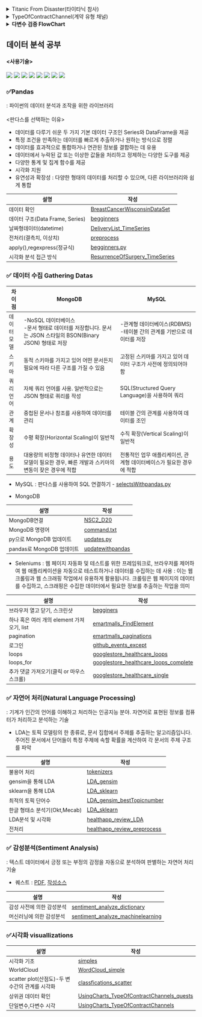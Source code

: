 <details>
<summary>Titanic From Disaster(타이타닉 참사)</summary>

  #### DDA (기술통계분석)
| Variable | Definition | 분석가 의견 |
| --- | --- | --- |
| PassengerId | 승객 고유 식별 번호| 수치형-이산형, 레코드 개수와 동일하기 때문에 분석에는 적당하지 않음 |
| survived | 생존여부( 0 = No, 1 = Yes ) | 범주형-명목형, 죽거나 살거나 두가지로 분류됨 |
| Pclass | 선실 등급 ( 1 = 1st, 2 = 2nd, 3 = 3rd) | 범주형-순서형, 티켓이 3개의 등급으로 분류됨 |
| Name | 승객 이름 | 범주형-명목형, 확인 결과 승객이 고유한 이름을 가지고 있음 |
| Sex | 승객 성별 | 범주형-명목형, 확인 결과 male/female 두가지로 분류됨 |
| Age | 승객 나이 | 수치형-이산형 |
| Sibsp | 함께 탑승한 형제, 자매, 배우자의 수 | 수치형-이산형, 타이타닉에 동승한 형제/자매/배우자를 합친수로 각각 다른 값이 존재 |
| Parch | 함께 탑승한 부모, 자녀의 수 | 수치형-이산형, 타이타닉에 동승한 부모님과 자녀를 합친수로 각각 다른 값이 존재 |
| Ticket | 티켓 번호 | 범주형-명목형, 탑승객마다 다른 티켓 번호를 가지고 있음 |
| Fare | 지불한 운임 비용 | 수치형-이산형 |
| Cabin | 선실 번호 | 범주형-명목형 |
| Embarked | 탑승한 항구(C = Cherbourg, Q = Queenstown, S = Southampton) | 범주형-명목형 |

</details>

<details>
<summary>TypeOfContractChannel(계약 유형 채널)</summary>

#### DDA (기술통계분석)
| Variable | Definition | Key | 분석가 의견 |
| --- | --- | --- | --- |
| id | 아이디 | | 수치형-이산형, 레코드 개수와 동일하기 때문에 분석에는 적당하지 않음 |
| type_of_contract | 계약방식 | 렌탈, 멤버십 | 범주형-명목형, 2개의 카테고리로 분류되어 순서나 계량적 의마가 없음 |
| type_of_contract2 | 계약종류 | Promotion, Normal, TAS, ... | 범주형-명목형, 데이터 간 순서나 계량적 의미 없음 |
| channel | 채널 | 서비스 방문, 홈쇼핑/방송, 렌탈 재계약... | 범주형-명목형, 20개의 카테고리로 나누어지고 순서나 계량적 의미가 없음 |
| datetime | 계약 날짜 | | 범주형-순서형, 계약 날짜는 날짜 간에 순서는 있지만 날짜 간의 간격이 일정하지 않고 동일하지 않음 |
| Term | 계약 기간 | 60, 36, 12, 39 | 범주형-명목형, 4개의 카테고리로 분류됨 |
| payment_type | 결제방식 | CMS, 카드이체, 무통장, ... | 범주형-명목형, 5개의 카테고리로 순서 상관없이 나누어짐 |
| product | 제품 | K1, K2, K3, K4, ... | 범주형-명목형, 순서 상관없는 6개의 제품 카테고리로 분류됨 |
| amount | 제품 가격 | | 수치형-이산형, 정수 값을 가지고 있으며 제품마다 각기 다른 가격을 가지고 있음 |
| state | 상태 | 계약확정, 해약확정, 기간만료, ... | 범주형-명목형, 4개의 카테고리로 분류됨 |
| overdue_count | 연체횟수 | | 수치형-이산형, 연속적인 값 중 하나의 정수값으로 표현됨 |
| overdue | 연체 | 있음, 없음 | 범주형-명목형, 2개의 카테고리로 분류. 대부분 없음에 해당되어 분석에는 적당하지 않음 |
| credit rating | 신용등급 | 1, 2, 5, 8, ... | 범주형-순서형, 신용등급은 일정 범위 내에서 순서대로 구분됨 |
| bank | 은행 | 새마을금고, 현대카드, 우리은행, ... | 범주형-명목형 |
| cancellation | 취소 | 정상, 해약 | 범주형-명목형, 정상 혹은 해약 2개의 범주로 분류됨 |
| age | 나이 | | 수치형-연속형, 나이는 연속적인 숫자로 표현되며 정수 또는 소수점 형태로도 표현이 가능함 |
| Mileage | 마일리지 | | 수치형-이산형, amount에 따라 마일리지가 달라짐 |

</details>
<details>
<summary><strong>다변수 검증 FlowChart</strong></summary>

![image](./images/HyeIn.drawio.png)
</details>

## 데이터 분석 공부
#### <사용기술>
<img src="https://img.shields.io/badge/ANACONDA-44A833?style=for-the-badge&logo=ANACONDA&logoColor=white"> <img src="https://img.shields.io/badge/GITHUB-181717?style=for-the-badge&logo=GITHUB&logoColor=white"> <img src="https://img.shields.io/badge/SELENIUM-43B02A?style=for-the-badge&logo=SELENIUM&logoColor=white"> <img src="https://img.shields.io/badge/PYTHON-3776AB?style=for-the-badge&logo=PYTHON&logoColor=white"> <img src="https://img.shields.io/badge/MONGODB-47A248?style=for-the-badge&logo=MONGODB&logoColor=white"> <img src="https://img.shields.io/badge/MYSQL-4479A1?style=for-the-badge&logo=MYSQL&logoColor=white"> <img src="https://img.shields.io/badge/VISUAL STUDIO CODE-007ACC?style=for-the-badge&logo=VISUAL STUDIO CODE&logoColor=white"> <img src="https://img.shields.io/badge/JUPYTER-F37626?style=for-the-badge&logo=JUPYTER&logoColor=white">
### ✅Pandas
: 파이썬의 데이터 분석과 조작을 위한 라이브러리<br><br>
<판다스를 선택하는 이유>
- 데이터를 다루기 쉬운 두 가지 기본 데이터 구조인 Series와 DataFrame을 제공
- 특정 조건을 만족하는 데이터를 빠르게 추출하거나 원하는 방식으로 정렬
- 데이터를 효과적으로 통합하거나 연관된 정보를 결합하는 데 유용
- 데이터에서 누락된 값 또는 이상한 값들을 처리하고 정제하는 다양한 도구를 제공
- 다양한 통계 및 집계 함수를 제공
- 시각화 지원
- 유연성과 확장성 : 다양한 형태의 데이터를 처리할 수 있으며, 다른 라이브러리와 쉽게 통합

|설명|작성|
|---|---|
|데이터 확인|[BreastCancerWisconsinDataSet](https://github.com/aabchyein/study_data_analystics/blob/main/codes/pandass/BreastCancerWisconsinDataSet.ipynb)|
|데이터 구조(Data Frame, Series)|[begginners](https://github.com/aabchyein/study_data_analystics/blob/main/codes/pandass/begginners.ipynb)|
|날짜형데이터(datetime)|[DeliveryList_TimeSeries](https://github.com/aabchyein/study_data_analystics/blob/main/codes/pandass/DeliveryList_TimeSeries.ipynb)|
|전처리(결측치, 이상치)|[preprocess](https://github.com/aabchyein/study_data_analystics/blob/main/codes/pandass/preprocess.ipynb)|
|apply(),regexpress(정규식)|[begginners.py](https://github.com/aabchyein/study_data_analystics/blob/main/codes/pandass/begginners.py)|
|시각화 분석 접근 방식|[ResurrenceOfSurgery_TimeSeries](https://github.com/aabchyein/study_data_analystics/blob/main/codes/pandass/ResurrenceOfSurgery_TimeSeries.ipynb)|

### ✅ 데이터 수집 Gathering Datas
|차이점|MongoDB|MySQL|
|---|---|---|
|데이터<br>모델|-NoSQL 데이터베이스<br>-문서 형태로 데이터를 저장합니다. 문서는 JSON 스타일의 BSON(Binary JSON) 형태로 저장|-관계형 데이터베이스(RDBMS)<br>-테이블 간의 관계를 기반으로 데이터를 저장|
|스키마|동적 스키마를 가지고 있어 어떤 문서든지 필요에 따라 다른 구조를 가질 수 있음|고정된 스키마를 가지고 있어 데이터 구조가 사전에 정의되어야 함|
|쿼리 언어|자체 쿼리 언어를 사용. 일반적으로는 JSON 형태로 쿼리를 작성|SQL(Structured Query Language)을 사용하여 쿼리|
|관계|중첩된 문서나 참조를 사용하여 데이터를 관리|테이블 간의 관계를 사용하여 데이터를 조인|
|확장성|수평 확장(Horizontal Scaling)이 일반적|수직 확장(Vertical Scaling)이 일반적|
|용도|대용량의 비정형 데이터나 유연한 데이터 모델이 필요한 경우, 빠른 개발과 스키마의 변동이 잦은 경우에 적합|전통적인 업무 애플리케이션, 관계형 데이터베이스가 필요한 경우에 적합|

- MySQL
: 판다스를 사용하여 SQL 연결하기 - [selectsWithpandas.py](https://github.com/aabchyein/study_data_analystics/blob/main/codes/gatheringdatas/mysql/selectsWithpandas.py)

- MongoDB

|설명|작성|
|---|---|
|MongoDB연결|[NSC2_D20](https://github.com/aabchyein/study_data_analystics/blob/main/codes/gatheringdatas/mongodb/NSC2_D20.ipynb)|
|MongoDB 명령어|[command.txt](https://github.com/aabchyein/study_data_analystics/blob/main/codes/gatheringdatas/mongodb/command.txt)|
|py으로 MongoDB 업데이트|[updates.py](https://github.com/aabchyein/study_data_analystics/blob/main/codes/gatheringdatas/mongodb/updates.py)|
|pandas로 MongoDB 업데이트|[updatewithpandas](https://github.com/aabchyein/study_data_analystics/blob/main/codes/gatheringdatas/mongodb/updatewithpandas.ipynb)|

- Seleniums
: 웹 페이지 자동화 및 테스트를 위한 프레임워크로, 브라우저를 제어하여 웹 애플리케이션을 자동으로 테스트하거나 데이터를 수집하는 데 사용
: 이는 웹 크롤링과 웹 스크래핑 작업에서 유용하게 활용됩니다. 크롤링은 웹 페이지의 데이터를 수집하고, 스크래핑은 수집한 데이터에서 필요한 정보를 추출하는 작업을 의미

|설명|작성|
|---|---|
|브라우저 열고 닫기, 스크린샷|[begginers](https://github.com/aabchyein/study_data_analystics/blob/main/codes/gatheringdatas/seleniums/begginers.ipynb)|
|하나 혹은 여러 개의 element 가져오기, list|[emartmalls_FindElement](https://github.com/aabchyein/study_data_analystics/blob/main/codes/gatheringdatas/seleniums/emartmalls_FindElement.ipynb)|
|pagination|[emartmalls_paginations](https://github.com/aabchyein/study_data_analystics/blob/main/codes/gatheringdatas/seleniums/emartmalls_paginations.ipynb)|
|로그인|[github_events_except](https://github.com/aabchyein/study_data_analystics/blob/main/codes/gatheringdatas/seleniums/github_events_except.ipynb)|
|loops|[googlestore_healthcare_loops](https://github.com/aabchyein/study_data_analystics/blob/main/codes/gatheringdatas/seleniums/googlestore_healthcare_loops.ipynb)|
|loops_for|[googlestore_healthcare_loops_complete](https://github.com/aabchyein/study_data_analystics/blob/main/codes/gatheringdatas/seleniums/googlestore_healthcare_loops_complete.ipynb)|
|추가 댓글 가져오기(클릭 or 마우스 스크롤)|[googlestore_healthcare_single](https://github.com/aabchyein/study_data_analystics/blob/main/codes/gatheringdatas/seleniums/googlestore_healthcare_single.ipynb)|

### ✅ 자연어 처리(Natural Language Processing)
: 기계가 인간의 언어를 이해하고 처리하는 인공지능 분야. 자연어로 표현된 정보를 컴퓨터가 처리하고 분석하는 기술
- LDA는 토픽 모델링의 한 종류로, 문서 집합에서 주제를 추출하는 알고리즘입니다. 주어진 문서에서 단어들이 특정 주제에 속할 확률을 계산하여 각 문서의 주제 구조를 파악

|설명|작성|
|---|---|
|불용어 처리|[tokenizers](https://github.com/aabchyein/study_data_analystics/blob/main/codes/NLP/tokenizers.ipynb)|
|gensim을 통해 LDA|[LDA_gensim](https://github.com/aabchyein/study_data_analystics/blob/main/codes/NLP/LDA_gensim.ipynb)|
|sklearn을 통해 LDA|[LDA_sklearn](https://github.com/aabchyein/study_data_analystics/blob/main/codes/NLP/LDA_sklearn.ipynb)|
|최적의 토픽 단어수|[LDA_gensim_bestTopicnumber](https://github.com/aabchyein/study_data_analystics/blob/main/codes/NLP/LDA_gensim_bestTopicnumber.ipynb)|
|한글 형태소 분석기(Okt,Mecab)|[LDA_sklearn](https://github.com/aabchyein/study_data_analystics/blob/main/codes/NLP/morpheme_analyzer.ipynb)|
|LDA분석 및 시각화|[healthapp_review_LDA]([https://github.com/aabchyein/study_data_analystics/blob/main/codes/NLP/LDA_sklearn.ipynb](https://github.com/aabchyein/study_data_analystics/blob/main/codes/NLP/healthapp_review_LDA.ipynb))|
|전처리|[healthapp_review_preprocess](https://github.com/aabchyein/study_data_analystics/blob/main/codes/NLP/healthapp_review_preprocess.ipynb)|

### ✅ 감성분석(Sentiment Analysis)
: 텍스트 데이터에서 긍정 또는 부정의 감정을 자동으로 분석하여 판별하는 자연어 처리 기술
- 퀘스트 : [PDF](https://docs.google.com/presentation/d/1BfNmgq14D24HLPPGolin2gt4Hoos6WTu9MNxdGrjw6Q/edit?usp=sharing), [작성소스](https://github.com/aabchyein/study_data_analystics/blob/main/codes/NLP/navermovierating_mechinelearning_quest.ipynb)

|설명|작성|
|---|---|
|감성 사전에 의한 감성분석|[sentiment_analyze_dictionary](https://github.com/aabchyein/study_data_analystics/blob/main/codes/NLP/sentiment_analyze_dictionary.ipynb)|
|머신러닝에 의한 감성분석|[sentiment_analyze_machinelearning](https://github.com/aabchyein/study_data_analystics/blob/main/codes/NLP/sentiment_analyze_machinelearning.ipynb)|

### ✅시각화 visuallizations
|설명|작성|
|---|---|
|시각화 기초|[simples](https://github.com/aabchyein/study_data_analystics/blob/main/codes/visuallizations/simples.ipynb)|
|WorldCloud|[WordCloud_simple](https://github.com/aabchyein/study_data_analystics/blob/main/codes/NLP/WordCloud_simple.ipynb)|
|scatter plot(산점도)-두 변수간의 관계를 시각화|[classfications_scatter](https://github.com/aabchyein/study_data_analystics/blob/main/codes/visuallizations/classfications_scatter.ipynb)|
|상위권 데이터 확인|[UsingCharts_TypeOfContractChannels_quests](https://github.com/aabchyein/study_data_analystics/blob/main/codes/visuallizations/UsingCharts_TypeOfContractChannels_quests.ipynb)|
|단일변수,다변수 시각|[UsingCharts_TypeOfContractChannels](https://github.com/aabchyein/study_data_analystics/blob/main/codes/visuallizations/UsingCharts_TypeOfContractChannels.ipynb)|

